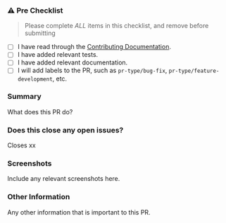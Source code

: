 <!--
Licensed to the Apache Software Foundation (ASF) under one or more
contributor license agreements.  See the NOTICE file distributed with
this work for additional information regarding copyright ownership.
The ASF licenses this file to You under the Apache License, Version 2.0
(the "License"); you may not use this file except in compliance with
the License.  You may obtain a copy of the License at

    http://www.apache.org/licenses/LICENSE-2.0

Unless required by applicable law or agreed to in writing, software
distributed under the License is distributed on an "AS IS" BASIS,
WITHOUT WARRANTIES OR CONDITIONS OF ANY KIND, either express or implied.
See the License for the specific language governing permissions and
limitations under the License.
-->
### ⚠️ Pre Checklist

> Please complete _ALL_ items in this checklist, and remove before submitting

- [ ] I have read through the [Contributing Documentation](https://devlake.apache.org/community/).
- [ ] I have added relevant tests.
- [ ] I have added relevant documentation.
- [ ] I will add labels to the PR, such as `pr-type/bug-fix`, `pr-type/feature-development`, etc.

<!--
Thanks for submitting a pull request!

We appreciate you spending the time to work on these changes.
Please fill out as many sections below as possible.
-->

### Summary
What does this PR do?

### Does this close any open issues?
Closes xx

### Screenshots
Include any relevant screenshots here.

### Other Information
Any other information that is important to this PR.
